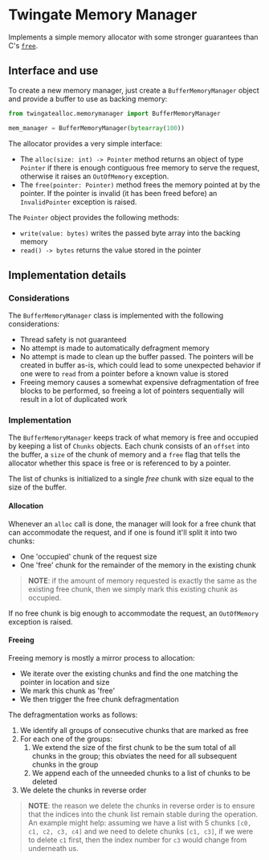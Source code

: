 # Twingate Memory Manager

Implements a simple memory allocator with some stronger guarantees than C's [`free`](https://en.cppreference.com/w/c/memory/free).


## Interface and use

To create a new memory manager, just create a `BufferMemoryManager` object
and provide a buffer to use as backing memory:

```python
from twingatealloc.memorymanager import BufferMemoryManager

mem_manager = BufferMemoryManager(bytearray(100))
```

The allocator provides a very simple interface:

* The `alloc(size: int) -> Pointer` method returns an object of type `Pointer` if there is 
enough contiguous free memory to serve the request, otherwise it raises an `OutOfMemory` exception.
* The `free(pointer: Pointer)` method frees the memory pointed at by the pointer. 
If the pointer is invalid (it has been freed before) an `InvalidPointer` exception is raised.

The `Pointer` object provides the following methods:
* `write(value: bytes)` writes the passed byte array into the backing memory
* `read() -> bytes` returns the value stored in the pointer

## Implementation details

### Considerations

The `BufferMemoryManager` class is implemented with the following considerations:

* Thread safety is not guaranteed
* No attempt is made to automatically defragment memory
* No attempt is made to clean up the buffer passed. The pointers will be created in
buffer as-is, which could lead to some unexpected behavior if one were to `read` from
a pointer before a known value is stored
* Freeing memory causes a somewhat expensive defragmentation
of free blocks to be performed, so freeing a lot of pointers sequentially will
result in a lot of duplicated work


### Implementation
The `BufferMemoryManager` keeps track of what memory is free and occupied by keeping
a list of `Chunks` objects. Each chunk consists of an `offset` into the buffer, a `size`
of the chunk of memory and a `free` flag that tells the allocator whether this space
is free or is referenced to by a pointer.

The list of chunks is initialized to a single _free_ chunk with size equal to the size of the buffer.

#### Allocation
Whenever an `alloc` call is done, the manager will look for a free chunk that can accommodate
the request, and if one is found it'll split it into two chunks:

* One 'occupied' chunk of the request size
* One 'free' chunk for the remainder of the memory in the existing chunk

> **NOTE**: if the amount of memory requested is exactly the same as the existing free chunk,
> then we simply mark this existing chunk as occupied.

If no free chunk is big enough to accommodate the request, an `OutOfMemory` exception is raised.


#### Freeing
Freeing memory is mostly a mirror process to allocation:

* We iterate over the existing chunks and find the one matching the pointer in location and size
* We mark this chunk as 'free'
* We then trigger the free chunk defragmentation

The defragmentation works as follows:
1. We identify all groups of consecutive chunks that are marked as free
2. For each one of the groups:
   1. We extend the size of the first chunk to be the sum total
   of all chunks in the group; this obviates the need for all subsequent chunks in the group
   2. We append each of the unneeded chunks to a list of chunks to be deleted
3. We delete the chunks in reverse order

> **NOTE**: the reason we delete the chunks in reverse order is to ensure that the indices into
> the chunk list remain stable during the operation. An example might help: assuming we have a list with
> 5 chunks `[c0, c1, c2, c3, c4]` and we need to delete chunks `[c1, c3]`, if we were to delete `c1` first,
> then the index number for `c3` would change from underneath us.